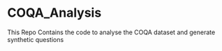 # COQA_Analysis
This Repo Contains the code to analyse the COQA dataset and generate synthetic questions
